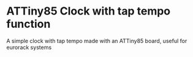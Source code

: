 # ATTiny85 Clock with tap tempo function
A simple clock with tap tempo made with an ATTiny85 board, useful for eurorack systems
